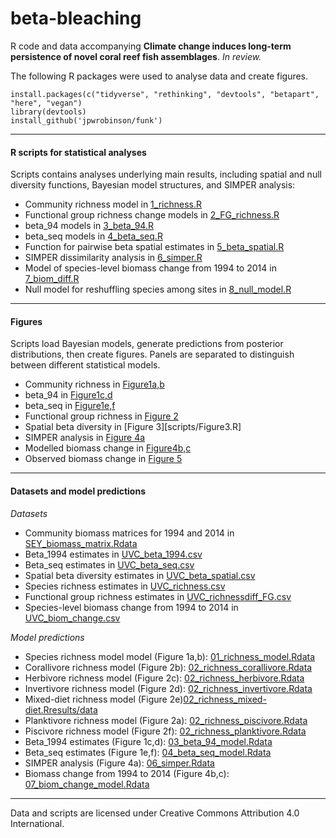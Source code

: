 # beta-bleaching
R code and data accompanying **Climate change induces long-term persistence of novel coral reef fish assemblages**.  *In review.*

The following R packages were used to analyse data and create figures.

```
install.packages(c("tidyverse", "rethinking", "devtools", "betapart", "here", "vegan")
library(devtools)
install_github('jpwrobinson/funk')
```

****

#### R scripts for statistical analyses 

Scripts contains analyses underlying main results, including spatial and null diversity functions, Bayesian model structures, and SIMPER analysis:

- Community richness model in [1_richness.R](/scripts/1_richness.R)
- Functional group richness change models in [2_FG_richness.R](scripts/2_FG_richness.R)
- beta_94 models in [3_beta_94.R](scripts/3_beta_94.R)
- beta_seq models in [4_beta_seq.R](scripts/4_beta_seq.R)
- Function for pairwise beta spatial estimates in [5_beta_spatial.R](scripts/5_beta_spatial.R)
- SIMPER dissimilarity analysis in [6_simper.R](scripts/6_simper_spatial.R)
- Model of species-level biomass change from 1994 to 2014 in [7_biom_diff.R](scripts/7_biom_diff.R)
- Null model for reshuffling species among sites in [8_null_model.R](scripts/8_null_model.R)

****

#### Figures

Scripts load Bayesian models, generate predictions from posterior distributions, then create figures. Panels are separated to distinguish between different statistical models.

- Community richness in [Figure1a,b](figures/Figure1_ab.R)
- beta_94 in [Figure1c,d](figures/Figure1_cd.R)
- beta_seq in [Figure1e,f](figures/Figure1_ef.R)
- Functional group richness in [Figure 2](figures/Figure2.R)
- Spatial beta diversity in [Figure 3][scripts/Figure3.R]
- SIMPER analysis in [Figure 4a](figures/Figure4_a.R)
- Modelled biomass change in [Figure4b,c]('figures/Figure4_bc.R')
- Observed biomass change in [Figure 5]('figures/Figure5.R')

****
#### Datasets and model predictions

*Datasets*

* Community biomass matrices for 1994 and 2014 in [SEY_biomass_matrix.Rdata](data/SEY_biomass_matrix.Rdata)
* Beta_1994 estimates in [UVC_beta_1994.csv](data/UVC_beta_1994.csv)
* Beta_seq estimates in [UVC_beta_seq.csv](data/UVC_beta_seq.csv)
* Spatial beta diversity estimates in [UVC_beta_spatial.csv](data/UVC_beta_spatial.csv)
* Species richness estimates in [UVC_richness.csv](data/UVC_richness.csv)
* Functional group richness estimates in [UVC_richnessdiff_FG.csv](data/UVC_richnessdiff_FG.csv)
* Species-level biomass change from 1994 to 2014 in [UVC_biom_change.csv](data/UVC_biom_change.csv)

*Model predictions*

* Species richness model model (Figure 1a,b): [01_richness_model.Rdata](results/01_richness_model.Rdata)
* Corallivore richness model (Figure 2b): [02_richness_corallivore.Rdata](results/02_richness_corallivore.Rdata)
* Herbivore richness model (Figure 2c): [02_richness_herbivore.Rdata](results/02_richness_herbivore.Rdata)
* Invertivore richness model (Figure 2d): [02_richness_invertivore.Rdata](results/02_richness_invertivore.Rdata)
* Mixed-diet richness model (Figure 2e)[02_richness_mixed-diet.Rresults/data](02_richness_mixed-diet.Rdata)
* Planktivore richness model (Figure 2a): [02_richness_piscivore.Rdata](results/02_richness_piscivore.Rdata)
* Piscivore richness model (Figure 2f): [02_richness_planktivore.Rdata](results/02_richness_planktivore.Rdata)
* Beta_1994 estimates (Figure 1c,d): [03_beta_94_model.Rdata](results/03_beta_94_model.Rdata)
* Beta_seq estimates (Figure 1e,f): [04_beta_seq_model.Rdata](results/04_beta_seq_model.Rdata)
* SIMPER analysis (Figure 4a): [06_simper.Rdata](results/06_simper.Rdata)
* Biomass change from 1994 to 2014 (Figure 4b,c): [07_biom_change_model.Rdata](results/07_biom_change_model.Rdata)

****
Data and scripts are licensed under Creative Commons Attribution 4.0 International.

